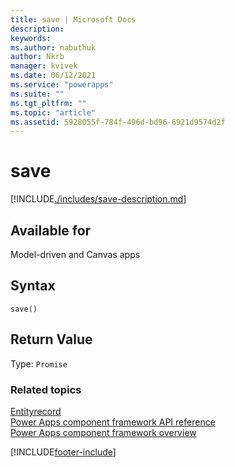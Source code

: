 ```yaml
---
title: save | Microsoft Docs
description:
keywords:
ms.author: nabuthuk
author: Nkrb
manager: kvivek
ms.date: 06/12/2021
ms.service: "powerapps"
ms.suite: ""
ms.tgt_pltfrm: ""
ms.topic: "article"
ms.assetid: 5928055f-784f-496d-bd96-6921d9574d2f
---
```


# save

[!INCLUDE[./includes/save-description.md](./includes/save-description.md)]

## Available for

Model-driven and Canvas apps

## Syntax

`save()`

## Return Value

Type: `Promise`

### Related topics

[Entityrecord](../entityrecord.md)<br/>
[Power Apps component framework API reference](../../reference/index.md)<br/>
[Power Apps component framework overview](../../overview.md)

[!INCLUDE[footer-include](../../../../includes/footer-banner.md)]
